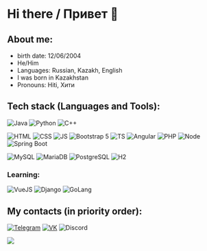 # Hi there / Привет 👋

## About me:
- birth date: 12/06/2004
- He/Him
- Languages: Russian, Kazakh, English
- I was born in Kazakhstan
- Pronouns: Hiti, Хити

## Tech stack (Languages and Tools):

<img alt="Java" src="https://img.shields.io/badge/Java-ED8B00?style=for-the-badge&logo=openjdk&logoColor=white"/>  <img alt="Python" src="https://img.shields.io/badge/Python-3776AB?style=for-the-badge&logo=python&logoColor=white"/> <img alt="C++" src="https://img.shields.io/badge/C%2B%2B-00599C?style=for-the-badge&logo=c%2B%2B&logoColor=white"/>

<img alt="HTML" src="https://img.shields.io/badge/HTML-239120?style=for-the-badge&logo=html5&logoColor=white"/> <img alt="CSS" src="https://img.shields.io/badge/CSS-239120?&style=for-the-badge&logo=css3&logoColor=white"/> <img alt="JS" src="https://img.shields.io/badge/JavaScript-F7DF1E?style=for-the-badge&logo=javascript&logoColor=black"/> <img alt="Bootstrap 5" src="https://img.shields.io/badge/Bootstrap-563D7C?style=for-the-badge&logo=bootstrap&logoColor=white"/> <img alt="TS" src="https://img.shields.io/badge/TypeScript-007ACC?style=for-the-badge&logo=typescript&logoColor=white"/> <img alt="Angular" src="https://img.shields.io/badge/Angular-DD0031?style=for-the-badge&logo=angular&logoColor=white"/> <img alt="PHP" src="https://img.shields.io/badge/PHP-777BB4?style=for-the-badge&logo=php&logoColor=white"/> <img alt="Node" src="https://img.shields.io/badge/Node.js-43853D?style=for-the-badge&logo=node.js&logoColor=white"/> <img alt="Spring Boot" src="https://img.shields.io/badge/Spring%20Boot-6DB33F?style=for-the-badge&logo=spring&logoColor=white"/>

<img alt="MySQL" src="https://img.shields.io/badge/MySQL-00000F?style=for-the-badge&logo=mysql&logoColor=white"/> <img alt="MariaDB" src="https://img.shields.io/badge/MariaDB-003545?style=for-the-badge&logo=mariadb&logoColor=white"/> <img alt="PostgreSQL" src="https://img.shields.io/badge/PostgreSQL-316192?style=for-the-badge&logo=postgresql&logoColor=white"/> <img alt="H2" src="https://img.shields.io/badge/H2-018bff?style=for-the-badge&logo=h2&logoColor=white"/> 

### Learning:
<img alt="VueJS" src="https://img.shields.io/badge/Vue.js-35495E?style=for-the-badge&logo=vue.js&logoColor=4FC08D"/> <img alt="Django" src="https://img.shields.io/badge/Django-092E20?style=for-the-badge&logo=django&logoColor=white"/> <img alt="GoLang" src="https://img.shields.io/badge/Go-00ADD8?style=for-the-badge&logo=go&logoColor=white"/>

## My contacts (in priority order):
<a href="https://t.me/itzHiti"><img alt="Telegram" src="https://img.shields.io/badge/Telegram-2CA5E0?style=for-the-badge&logo=telegram&logoColor=whit"/></a>
<a href="https://vk.com/hitioff"><img alt="VK" src="https://img.shields.io/badge/Vkontakte-0077FF?style=for-the-badge&logo=vk&logoColor=whit"/></a>
<img alt="Discord" src="https://img.shields.io/badge/@itzhiti-404EED?style=for-the-badge&logo=discord&logoColor=whit"/>

<img src="https://user-images.githubusercontent.com/81374715/192527086-5423ab3a-40c2-4157-a8c2-68751c99e6ea.gif" />
